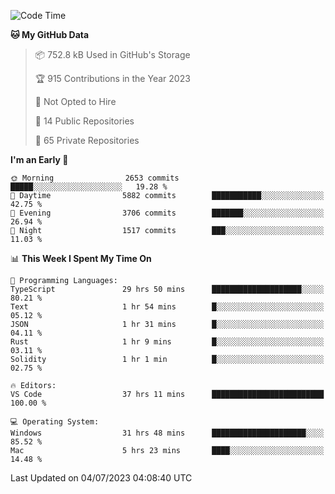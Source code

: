 <!--START_SECTION:waka-->
![Code Time](http://img.shields.io/badge/Code%20Time-4%2C312%20hrs%2056%20mins-blue)

**🐱 My GitHub Data** 

> 📦 752.8 kB Used in GitHub's Storage 
 > 
> 🏆 915 Contributions in the Year 2023
 > 
> 🚫 Not Opted to Hire
 > 
> 📜 14 Public Repositories 
 > 
> 🔑 65 Private Repositories 
 > 
**I'm an Early 🐤** 

```text
🌞 Morning                2653 commits        █████░░░░░░░░░░░░░░░░░░░░   19.28 % 
🌆 Daytime                5882 commits        ███████████░░░░░░░░░░░░░░   42.75 % 
🌃 Evening                3706 commits        ███████░░░░░░░░░░░░░░░░░░   26.94 % 
🌙 Night                  1517 commits        ███░░░░░░░░░░░░░░░░░░░░░░   11.03 % 
```


📊 **This Week I Spent My Time On** 

```text
💬 Programming Languages: 
TypeScript               29 hrs 50 mins      ████████████████████░░░░░   80.21 % 
Text                     1 hr 54 mins        █░░░░░░░░░░░░░░░░░░░░░░░░   05.12 % 
JSON                     1 hr 31 mins        █░░░░░░░░░░░░░░░░░░░░░░░░   04.11 % 
Rust                     1 hr 9 mins         █░░░░░░░░░░░░░░░░░░░░░░░░   03.11 % 
Solidity                 1 hr 1 min          █░░░░░░░░░░░░░░░░░░░░░░░░   02.75 % 

🔥 Editors: 
VS Code                  37 hrs 11 mins      █████████████████████████   100.00 % 

💻 Operating System: 
Windows                  31 hrs 48 mins      █████████████████████░░░░   85.52 % 
Mac                      5 hrs 23 mins       ████░░░░░░░░░░░░░░░░░░░░░   14.48 % 
```


 Last Updated on 04/07/2023 04:08:40 UTC
<!--END_SECTION:waka-->


